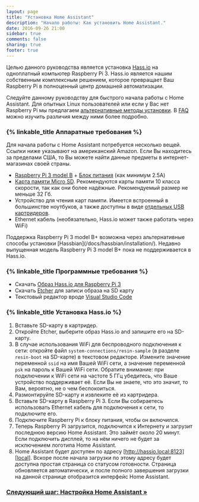 ```yaml
---
layout: page
title: "Установка Home Assistant"
description: "Начало работы: Как установить Home Assistant."
date: 2016-09-26 21:00
sidebar: true
comments: false
sharing: true
footer: true
---
```


Целью данного руководства является установка [Hass.io](/hassio/) на одноплатный компьютер Raspberry Pi 3. Hass.io является нашим собственным комплексным решением, которое превращает Ваш Raspberry Pi в полноценный центр домашней автоматизации.

Следуйте данному руководству для быстрого начала работы с Home Assistant. Для опытных Linux пользователей или если у Вас нет Raspberry Pi мы предлагаем [альтернативные методы установки](/docs/installation/). В [FAQ](/faq/#home-assistant-vs-hassio) можно изучить различия между ними более подробно.

### {% linkable_title Аппаратные требования %}

Для начала работы с Home Assistant потребуется несколько вещей. Ссылки ниже указывают на американский Amazon. Если Вы находитесь за пределами США, то Вы можете найти данные предметы в интернет-магазинах своей страны.

- [Raspberry Pi 3 model B](http://a.co/gEfMqL4) + [Блок питания](https://www.raspberrypi.org/help/faqs/#powerReqs) (как минимум 2.5A)
- [Карта памяти Micro SD](http://a.co/gslOydD). Рекомендуются карты памяти 10 класса скорости, так как они более надёжные. Рекомендуемый размер не меньше 32 Гб.
- Устройство для чтения карт памяти. Имеется встроенный в большинстве ноутбуков, а также доступны в виде [отдельных USB картридеров](http://a.co/5FCyb0N).
- Ethernet кабель (необязательно, Hass.io может также работать через WiFi)

<p class='note warning'>
  Поддержка Raspberry Pi 3 model B+ возможна через альтернативные способы установки [Hassbian](/docs/hassbian/installation/). Недавно выпущенная модель Raspberry Pi 3 model B+ пока не поддерживается в Hass.io.
</p>

### {% linkable_title Программные требования %}

- Скачать [Образ Hass.io для Raspberry Pi 3][pi3]
- Скачать [Etcher] для записи образа на SD карту
- Текстовый редактор вроде [Visual Studio Code](https://code.visualstudio.com/)

[Etcher]: https://etcher.io/
[pi3]: https://github.com/home-assistant/hassio-build/releases/download/1.3/resinos-hassio-1.3-raspberrypi3.img.bz2

### {% linkable_title Установка Hass.io %}

1. Вставьте SD-карту в картридер.
1. Откройте Etcher, выберите образ Hass.io and запишите его на SD-карту.
1. В случае использования WiFi для беспроводного подключения к сети: откройте файл `system-connections/resin-sample` (в разделе `resin-boot` на SD-карте) в текстовом редакторе. Измените значение переменной `ssid` на имя Вашей WiFi сети, а значение переменной `psk` на пароль к Вашей WiFi сети. Обратите внимание: при подключении к WiFi сети на частоте 5 ГГц убедитесь, что Ваше устройство поддерживает её. Если Вы не знаете, что это значит, то Вам, вероятно, не о чем беспокоиться.
1. Размонтируйте SD-карту и извлеките её из картридера.
1. Вставьте SD-карту в Raspberry Pi 3. Если Вы собираетесь использовать Ethernet кабель для подключения к сети, то подключите его.
1. Подключите Raspberry Pi к блоку питания, чтобы он включился.
1. Теперь Raspberry Pi загрузится, подключится к Интернету и загрузит последнюю версию Home Assistant. Это займёт около 20 минут. Если подключить дисплей, то на нём ничего не будет за исключением логотипа Home Assistant.
1. Home Assistant будет доступен по адресу [http://hassio.local:8123][local]. Вскоре после начала загрузки по этому адресу будет доступна простая страница со статусом готовности. Страница обновляется автоматически, и после полного завершения загрузки на данной странице отобразится интерфейс Home Assistant.

[local]: http://hassio.local:8123

### [Следующий шаг: Настройка Home Assistant &raquo;](/getting-started/configuration/)
